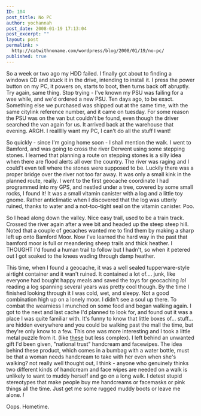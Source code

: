 ```yaml
---
ID: 104
post_title: No PC
author: yochannah
post_date: 2008-01-19 17:13:04
post_excerpt: ""
layout: post
permalink: >
  http://catwithnoname.com/wordpress/blog/2008/01/19/no-pc/
published: true
---
```

So a week or two ago my HDD failed. I finally got about to finding a windows CD and stuck it in the drive, intending to install it. I press the power button on my PC, it powers on, starts to boot, then turns back off abruptly. Try again, same thing. Stop trying - I've known my PSU was failing for a wee while, and we'd ordered a new PSU. Ten days ago, to be exact. Something else we purchased was shipped out at the same time, with the same citylink reference number, and it came on tuesday. For some reason the PSU was on the van but couldn't be found, even though the driver searched the van again for us. It arrived back at the warehouse that evening. ARGH. I reallllly want my PC, I can't do all the stuff I want! 

So quickly - since I'm going home soon - I shall mention the walk. I went to Bamford, and was going to cross the river Derwent using some stepping stones. I learned that planning a route on stepping stones is a silly idea when there are flood alerts all over the country. The river was raging and I could't even tell where the stones were supposed to be. Luckily there was a proper bridge over the river not too far away. It was only a small kink in the planned route, really. I went to the first geocache coordinate I had programmed into my GPS, and nestled under a tree, covered by some small rocks, I found it! It was a small vitamin canister with a log and a little toy gnome. Rather anticlimatic when I discovered that the log was utterly ruined, thanks to water and a not-too-tight seal on the vitamin canister. Poo. 

So I head along down the valley. Nice easy trail, used to be a train track. Crossed the river again after a wee bit and headed up the steep steep hill. Noted that a couple of gecaches wanted me to find them by making a sharp left up onto Bamford Moor. Now I've learned the hard way in the past that bamford moor is full or meandering sheep trails and thick heather. I THOUGHT I'd found a human trail to follow but I hadn't, so when it petered out I got soaked to the knees wading through damp heather. 

This time, when I found a geocache, it was a well sealed tupperware-style airtight container and it wan't ruined. It contained a lot of.... junk, like everyone had bought happy meals and saved the toys for geocaching *lol* reading a log spanning several years was pretty cool though. By the time I finished looking through it I was cold, wet, and sleepy. Not a good combination high up on a lonely moor. I didn't see a soul up there. To combat the wearniess I munched on some food and began walking again. I got to the next and last cache I'd planned to look for, and found out it was a place I was quite familiar with. It's funny to know that little boxes of... stuff... are hidden everywhere and you could be walking past the mall the time, but they're only know to a few. This one was more interesting and I took a little metal puzzle from it. (like <a href="http://www.frik-n-frak.com/Tavern-Puzzles_c_93-1-1.html?gclid=CIW7j_fVgpECFR1PMAodAyue-g">these</a> but less complex). I left behind an unwanted gift I'd been given, "national trust" handcream and facewipes. The idea behind these product, which comes in a bumbag with a water bottle, must be that a woman needs handcream to take with her even when she's walking? not really well thought out, I think - anyone who genuinely thinks two different kinds of handcream and face wipes are needed on a walk is unlikely to want to muddy herself and  go on a long walk. I detest stupid stereotypes that make people buy me handcreams or facemasks or pink things all the time. Just get me some rugged muddy boots or leave me alone. *l*

Oops. Hometime.